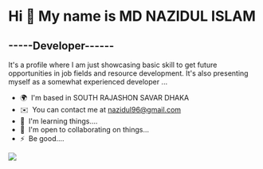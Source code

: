 Hi 👋 My name is MD NAZIDUL ISLAM
=================================

\-----Developer------
---------------------

It's a profile where I am just showcasing basic skill to get future opportunities in job fields and resource development. It's also presenting myself as a somewhat experienced developer ...

* 🌍  I'm based in SOUTH RAJASHON SAVAR DHAKA
* ✉️  You can contact me at [nazidul96@gmail.com](mailto:nazidul96@gmail.com)
* 🧠  I'm learning things....
* 🤝  I'm open to collaborating on things...
* ⚡  Be good....

<a href="https://www.github.com/nazidul " target="_blank" rel="noreferrer"><img
src="https://img.shields.io/github/followers/nazidul ?logo=github&style=for-the-badge&color=0891b2&labelColor=1c1917" /></a>
